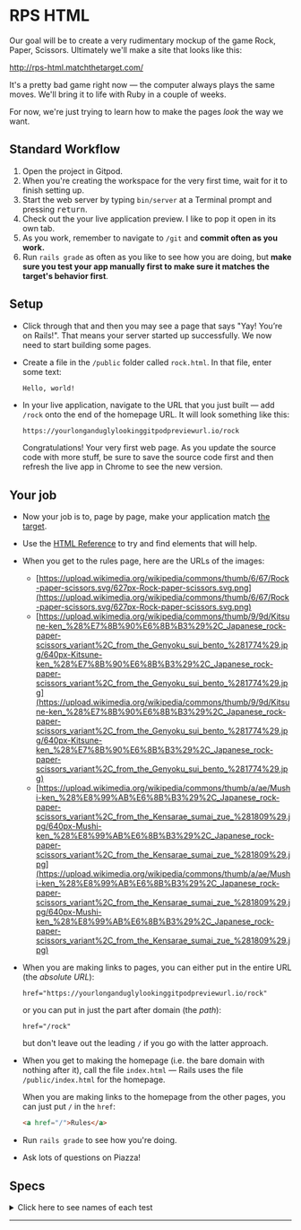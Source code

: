 # RPS HTML

Our goal will be to create a very rudimentary mockup of the game Rock, Paper, Scissors. Ultimately we'll make a site that looks like this:

http://rps-html.matchthetarget.com/

It's a pretty bad game right now — the computer always plays the same moves. We'll bring it to life with Ruby in a couple of weeks.

For now, we're just trying to learn how to make the pages _look_ the way we want.

## Standard Workflow

 1. Open the project in Gitpod.
 2. When you're creating the workspace for the very first time, wait for it to finish setting up.
 3. Start the web server by typing `bin/server` at a Terminal prompt and pressing <kbd>return</kbd>.
 4. Check out the your live application preview. I like to pop it open in its own tab.
 5. As you work, remember to navigate to `/git` and **commit often as you work.**
 6. Run `rails grade` as often as you like to see how you are doing, but **make sure you test your app manually first to make sure it matches the target's behavior first**.

## Setup

 - Click through that and then you may see a page that says "Yay! You’re on Rails!". That means your server started up successfully. We now need to start building some pages.
 - Create a file in the `/public` folder called `rock.html`. In that file, enter some text:

    ```html
    Hello, world!
    ```
 - In your live application, navigate to the URL that you just built — add `/rock` onto the end of the homepage URL. It will look something like this:

    ```
    https://yourlonganduglylookinggitpodpreviewurl.io/rock
    ```

    Congratulations! Your very first web page. As you update the source code with more stuff, be sure to save the source code first and then refresh the live app in Chrome to see the new version.

## Your job

 - Now your job is to, page by page, make your application match [the target](http://rps-html-target.herokuapp.com/rock).
 - Use the [HTML Reference](https://slides.com/raghubetina/html-reference?token=P-vFUIup) to try and find elements that will help.
 - When you get to the rules page, here are the URLs of the images:
    - [https://upload.wikimedia.org/wikipedia/commons/thumb/6/67/Rock-paper-scissors.svg/627px-Rock-paper-scissors.svg.png](https://upload.wikimedia.org/wikipedia/commons/thumb/6/67/Rock-paper-scissors.svg/627px-Rock-paper-scissors.svg.png)
    - [https://upload.wikimedia.org/wikipedia/commons/thumb/9/9d/Kitsune-ken_%28%E7%8B%90%E6%8B%B3%29%2C_Japanese_rock-paper-scissors_variant%2C_from_the_Genyoku_sui_bento_%281774%29.jpg/640px-Kitsune-ken_%28%E7%8B%90%E6%8B%B3%29%2C_Japanese_rock-paper-scissors_variant%2C_from_the_Genyoku_sui_bento_%281774%29.jpg](https://upload.wikimedia.org/wikipedia/commons/thumb/9/9d/Kitsune-ken_%28%E7%8B%90%E6%8B%B3%29%2C_Japanese_rock-paper-scissors_variant%2C_from_the_Genyoku_sui_bento_%281774%29.jpg/640px-Kitsune-ken_%28%E7%8B%90%E6%8B%B3%29%2C_Japanese_rock-paper-scissors_variant%2C_from_the_Genyoku_sui_bento_%281774%29.jpg)
    - [https://upload.wikimedia.org/wikipedia/commons/thumb/a/ae/Mushi-ken_%28%E8%99%AB%E6%8B%B3%29%2C_Japanese_rock-paper-scissors_variant%2C_from_the_Kensarae_sumai_zue_%281809%29.jpg/640px-Mushi-ken_%28%E8%99%AB%E6%8B%B3%29%2C_Japanese_rock-paper-scissors_variant%2C_from_the_Kensarae_sumai_zue_%281809%29.jpg](https://upload.wikimedia.org/wikipedia/commons/thumb/a/ae/Mushi-ken_%28%E8%99%AB%E6%8B%B3%29%2C_Japanese_rock-paper-scissors_variant%2C_from_the_Kensarae_sumai_zue_%281809%29.jpg/640px-Mushi-ken_%28%E8%99%AB%E6%8B%B3%29%2C_Japanese_rock-paper-scissors_variant%2C_from_the_Kensarae_sumai_zue_%281809%29.jpg)
 - When you are making links to pages, you can either put in the entire URL (the _absolute URL_):

    ```
    href="https://yourlonganduglylookinggitpodpreviewurl.io/rock"
    ```

    or you can put in just the part after domain (the _path_):

    ```
    href="/rock"
    ```

    but don't leave out the leading `/` if you go with the latter approach.
 - When you get to making the homepage (i.e. the bare domain with nothing after it), call the file `index.html` — Rails uses the file `/public/index.html` for the homepage.

    When you are making links to the homepage from the other pages, you can just put `/` in the `href`:

    ```html
    <a href="/">Rules</a>
    ```
 - Run `rails grade` to see how you're doing.
 - Ask lots of questions on Piazza!


## Specs
<details>
  <summary>Click here to see names of each test</summary>

/rock renders an HTML page 

/rock has the DOCTYPE declaration as the VERY FIRST line of the page. 

/rock has a meta tag in the head of the page that increases the types of characters we can use. 

/rock has the title 'You played rock!' 

/rock has at least one link 

/rock has at least two links 

/rock has at least three links 

/rock has at most four links 

/rock has a link to '/rock' with the text 'Play Rock' 

/rock has a link to '/paper' with the text 'Play Paper' 

/rock has a link to '/scissors' with the text 'Play Scissors' 

/rock has a link to '/' with the text 'Rules' 

/rock has each 'Play' link in their own `<div>` 

/rock has at least one secondary heading 

/rock has at least two secondary headings 

/rock has at most three secondary headings 

/rock has one secondary heading with the text 'We played rock!' 

/rock has one secondary heading with the text 'They played paper!' 

/rock has one secondary heading with the text 'We lost!' 

/rock has all elements in the right order 

/paper renders an HTML page 

/paper has the DOCTYPE declaration VERY FIRST line of the page. 

/paper has a meta tag that increases the types of characters we can use. 

/paper has the title 'You played paper!' 

/paper has at least one link 

/paper has at least two links 

/paper has at least three links 

/paper has at most four links 

/paper has a link to '/rock' with the text 'Play Rock' 

/paper has a link to '/paper' with the text 'Play Paper' 

/paper has a link to '/scissors' with the text 'Play Scissors' 

/paper has a link to '/' with the text 'Rules' 

/paper has each 'Play' link in their own `<div>` 

/paper has at least one secondary heading 

/paper has at least two secondary headings 

/paper has at most three secondary headings 

/paper has one secondary heading with the text 'We played paper!' 

/paper has one secondary heading with the text 'They played paper!' 

/paper has one secondary heading with the text 'We tied!' 

/paper has all elements in the right order 

/scissors renders an HTML page 

/scissors has the title 'You played scissors!' 

/scissors has at least one link 

/scissors has at least two links 

/scissors has at least three links 

/scissors has at most four links 

/scissors has a link to '/rock' with the text 'Play Rock' 

/scissors has a link to '/paper' with the text 'Play Paper' 

/scissors has a link to '/scissors' with the text 'Play Scissors' 

/scissors has a link to '/' with the text 'Rules' 

/scissors has each 'Play' link in their own `<div>` tag 

/scissors has at least one secondary heading 

/scissors has at least two secondary headings 

/scissors has at most three secondary headings 

/scissors has one secondary heading with the text 'We played scissors!' 

/scissors has one secondary heading with the text 'They played paper!' 

/scissors has one secondary heading with the text 'We won!' 

/scissors has all elements in the right order 

The home page renders an HTML page 

The home page has the title 'Rock-Paper-Scissors Rules' 

The home page has at least one link 

The home page has at least two links 

The home page has at least three links 

The home page has at most four links 

The home page has a link to '/rock' with the text 'Play Rock' 

The home page has a link to '/paper' with the text 'Play Paper' 

The home page has a link to '/scissors' with the text 'Play Scissors' 

The home page has each 'Play' link in their own `<div>` tag 

The home page has a heading with the text 'Welcome to Rock-Paper-Scissors!' 

The home page has a link with the text 'Wikipedia' 

The home page has a link with the text 'Wikipedia' 

The home page has a link to wikipedia with the text 'Wikipedia' 

The home page has a paragraph with the text 'From Wikipedia:' 

The home page has 'Wikipedia' as a link to `wikipedia.org` that opens in a new tab 

The home page has at least 1 paragraph tag 

The home page has at least 2 paragraph tags 

The home page has at least 3 paragraph tags 

The home page has at least 4 paragraph tags 

The home page has at least 5 paragraph tags 

The home page has at least 6 paragraph tags 

The home page has at least 7 paragraph tags 

The home page has at most 8 paragraph tags 

The home page has a paragraph with 'Rock-paper-scissors...' text 

The home page has a paragraph with 'These shapes are:' text 

The home page has one unordered list 

The home page has a unordered list with 3 list items 

The home page has a paragraph with text: 'A player who decides...' 

The home page has one table element 

The home page has one table element with a border of 1 

The home page has one table element with 5 rows 

The home page has a table column in the 1st row that spans 2 rows and 2 columns 

The home page has a table column in the 1st row that spans 3 columns with text 'and they play...' 

The home page has the 1st table column in the 2nd row with text 'Rock' 

The home page has the 2nd table column in the 2nd row with text 'Paper' 

The home page has the 3rd table column in the 2nd row with text 'Scissors' 

The home page has the 1st table column in the 3rd row span 3 rows & have text 'If we play...' 

The home page has the 2nd table column in the 3rd have text 'Rock' 

The home page has the 3rd table column in the 3rd row have text 'We tie' 

The home page has the 4th table column in the 3rd row have text 'We lose' 

The home page has the 5th table column in the 3rd row have text 'We win' 

The home page has the 1st table column in the 4th row have text 'Paper' 

The home page has the 2nd table column in the 4th row have text 'We win' 

The home page has the 3rd table column in the 4th row have text 'We tie' 

The home page has the 4th table column in the 4th row have text 'We lose' 

The home page has the 1st table column in the 5th row have text 'Scissors' 

The home page has the 2nd table column in the 5th row have text 'We lose' 

The home page has the 3rd table column in the 5th row have text 'We win' 

The home page has the 4th table column in the 5th row have text 'We tie' 

The home page has the whole HTML table displayed correctly 

The home page has a paragraph with text: 'Originating from China and Japan...' 

The home page has an image with rock paper scissors svg from the target 

The home page has a paragraph with text: 'A chart showing how...' 

The home page has an image with Kitsune-ken svg from the target 

The home page has a paragraph with text: 'Kitsune-ken was a...' 

The home page has an image with Japanese sansukumi-ken svg from the target 

The home page has a paragraph with text: 'Mushi-ken, the earliest...' 

The home page has all the elements in the right order. 

</details>


---
